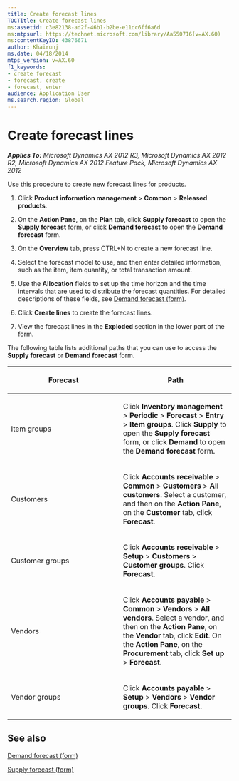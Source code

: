 ```yaml
---
title: Create forecast lines
TOCTitle: Create forecast lines
ms:assetid: c3e82138-ad2f-46b1-b2be-e11dc6ff6a6d
ms:mtpsurl: https://technet.microsoft.com/library/Aa550716(v=AX.60)
ms:contentKeyID: 43876671
author: Khairunj
ms.date: 04/18/2014
mtps_version: v=AX.60
f1_keywords:
- create forecast
- forecast, create
- forecast, enter
audience: Application User
ms.search.region: Global
---
```


# Create forecast lines 


_**Applies To:** Microsoft Dynamics AX 2012 R3, Microsoft Dynamics AX 2012 R2, Microsoft Dynamics AX 2012 Feature Pack, Microsoft Dynamics AX 2012_

Use this procedure to create new forecast lines for products.

1.  Click **Product information management** \> **Common** \> **Released products**.

2.  On the **Action Pane**, on the **Plan** tab, click **Supply forecast** to open the **Supply forecast** form, or click **Demand forecast** to open the **Demand forecast** form.

3.  On the **Overview** tab, press CTRL+N to create a new forecast line.

4.  Select the forecast model to use, and then enter detailed information, such as the item, item quantity, or total transaction amount.

5.  Use the **Allocation** fields to set up the time horizon and the time intervals that are used to distribute the forecast quantities. For detailed descriptions of these fields, see [Demand forecast (form)](https://technet.microsoft.com/library/aa499758\(v=ax.60\)).

6.  Click **Create lines** to create the forecast lines.

7.  View the forecast lines in the **Exploded** section in the lower part of the form.

The following table lists additional paths that you can use to access the **Supply forecast** or **Demand forecast** form.

<table>
<colgroup>
<col style="width: 50%" />
<col style="width: 50%" />
</colgroup>
<thead>
<tr class="header">
<th><p>Forecast</p></th>
<th><p>Path</p></th>
</tr>
</thead>
<tbody>
<tr class="odd">
<td><p>Item groups</p></td>
<td><p>Click <strong>Inventory management</strong> &gt; <strong>Periodic</strong> &gt; <strong>Forecast</strong> &gt; <strong>Entry</strong> &gt; <strong>Item groups</strong>. Click <strong>Supply</strong> to open the <strong>Supply forecast</strong> form, or click <strong>Demand</strong> to open the <strong>Demand forecast</strong> form.</p></td>
</tr>
<tr class="even">
<td><p>Customers</p></td>
<td><p>Click <strong>Accounts receivable</strong> &gt; <strong>Common</strong> &gt; <strong>Customers</strong> &gt; <strong>All customers</strong>. Select a customer, and then on the <strong>Action Pane</strong>, on the <strong>Customer</strong> tab, click <strong>Forecast</strong>.</p></td>
</tr>
<tr class="odd">
<td><p>Customer groups</p></td>
<td><p>Click <strong>Accounts receivable</strong> &gt; <strong>Setup</strong> &gt; <strong>Customers</strong> &gt; <strong>Customer groups</strong>. Click <strong>Forecast</strong>.</p></td>
</tr>
<tr class="even">
<td><p>Vendors</p></td>
<td><p>Click <strong>Accounts payable</strong> &gt; <strong>Common</strong> &gt; <strong>Vendors</strong> &gt; <strong>All vendors</strong>. Select a vendor, and then on the <strong>Action Pane</strong>, on the <strong>Vendor</strong> tab, click <strong>Edit</strong>. On the <strong>Action Pane</strong>, on the <strong>Procurement</strong> tab, click <strong>Set up</strong> &gt; <strong>Forecast</strong>.</p></td>
</tr>
<tr class="odd">
<td><p>Vendor groups</p></td>
<td><p>Click <strong>Accounts payable</strong> &gt; <strong>Setup</strong> &gt; <strong>Vendors</strong> &gt; <strong>Vendor groups</strong>. Click <strong>Forecast</strong>.</p></td>
</tr>
</tbody>
</table>


## See also

[Demand forecast (form)](https://technet.microsoft.com/library/aa499758\(v=ax.60\))

[Supply forecast (form)](https://technet.microsoft.com/library/aa557710\(v=ax.60\))

  


